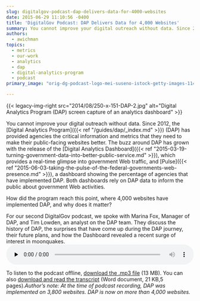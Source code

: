 ```yaml
---
slug: digitalgov-podcast-dap-delivers-data-for-4000-websites
date: 2015-06-29 11:10:56 -0400
title: 'DigitalGov Podcast: DAP Delivers Data for 4,000 Websites'
summary: You cannot improve your digital outreach without data. Since 2012, the Digital Analytics Program (DAP) has provided agencies the critical information and metrics that they need to make their public-facing websites better. The buzz around DAP has grown with the release of
authors:
  - awichman
topics:
  - metrics
  - our-work
  - analytics
  - dap
  - digital-analytics-program
  - podcast
primary_image: "orig-dg-podcast-logo-mei-suseno-istock-getty-images-1148452254"

---
```


{{< legacy-img-right src="2014/08/250-x-151-DAP-2.jpg" alt="Digital Analytics Program (DAP) screen capture of an analytics dashboard" >}}

You cannot improve your digital outreach without data. Since 2012, the [Digital Analytics Program]({{< ref "/guides/dap/_index.md" >}}) (DAP) has provided agencies the critical information and metrics that they need to make their public-facing websites better. The buzz around DAP has grown with the release of the [Digital Analytics Dashboard]({{< ref "2015-03-19-turning-government-data-into-better-public-service.md" >}}), which provides a real-time glimpse into government Web traffic, and [Pulse]({{< ref "2015-06-03-taking-the-pulse-of-the-federal-governments-web-presence.md" >}}), a dashboard showing the percentage of agencies that have implemented DAP. Both dashboards rely on DAP data to inform the public about government Web activities.

How did the program reach this point, where 4,000 websites have implemented DAP, and why does it matter?

For our second DigitalGov podcast, we spoke with Marina Fox, Manager of DAP, and Tim Lowden, an analyst on the DAP team. They discuss the history of DAP, the surprises that have come up during the DAP journey, their future plans, and how the Dashboard revealed a recent surge of interest in moonquakes.<audio class="wp-audio-shortcode" id="audio-280092-2" preload="none" style="width: 100%;" controls="controls"><source type="audio/mpeg" src="https://s3.amazonaws.com/digitalgov/_legacy-img/2015/06/Inside-look-at-DAP-Digital-Analytics-Program.mp3" /><https://s3.amazonaws.com/digitalgov/_legacy-img/2015/06/Inside-look-at-DAP-Digital-Analytics-Program.mp3></audio>



To listen to the podcast offline, [download the .mp3 file](https://s3.amazonaws.com/digitalgov/_legacy-img/2015/06/Inside-look-at-DAP-Digital-Analytics-Program.mp3 "Listen to An Inside look at the Digital Analytics Program") (13 MB). You can also [download and read the transcript](https://s3.amazonaws.com/digitalgov/_legacy-img/2015/06/Podcast-Transcript-Inside-look-at-the-Digital-Analytics-Program-DAP.docx) (Word document, 21 KB,5 pages)._Author&#8217;s note: At the time of podcast recording, DAP was implemented on 3,800 websites. DAP is now on more than 4,000 websites._
